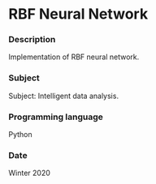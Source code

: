 # RBF Neural Network

### Description
Implementation of RBF neural network.

### Subject
Subject: Intelligent data analysis.

### Programming language
Python

### Date
Winter 2020
